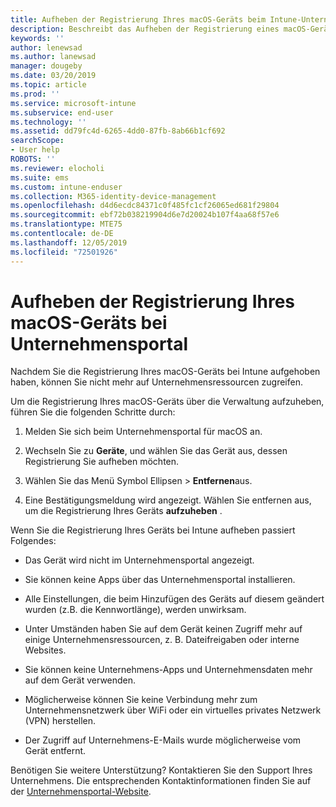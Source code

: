 ```yaml
---
title: Aufheben der Registrierung Ihres macOS-Geräts beim Intune-Unternehmensportal | Microsoft-Dokumentation
description: Beschreibt das Aufheben der Registrierung eines macOS-Geräts beim Unternehmensportal.
keywords: ''
author: lenewsad
ms.author: lanewsad
manager: dougeby
ms.date: 03/20/2019
ms.topic: article
ms.prod: ''
ms.service: microsoft-intune
ms.subservice: end-user
ms.technology: ''
ms.assetid: dd79fc4d-6265-4dd0-87fb-8ab66b1cf692
searchScope:
- User help
ROBOTS: ''
ms.reviewer: elocholi
ms.suite: ems
ms.custom: intune-enduser
ms.collection: M365-identity-device-management
ms.openlocfilehash: d4d6ecdc84371c0f485fc1cf26065ed681f29804
ms.sourcegitcommit: ebf72b038219904d6e7d20024b107f4aa68f57e6
ms.translationtype: MTE75
ms.contentlocale: de-DE
ms.lasthandoff: 12/05/2019
ms.locfileid: "72501926"
---
```

# <a name="unenroll-your-macos-device-from-company-portal"></a>Aufheben der Registrierung Ihres macOS-Geräts bei Unternehmensportal

Nachdem Sie die Registrierung Ihres macOS-Geräts bei Intune aufgehoben haben, können Sie nicht mehr auf Unternehmensressourcen zugreifen.

Um die Registrierung Ihres macOS-Geräts über die Verwaltung aufzuheben, führen Sie die folgenden Schritte durch:

1. Melden Sie sich beim Unternehmensportal für macOS an.
2. Wechseln Sie zu **Geräte**, und wählen Sie das Gerät aus, dessen Registrierung Sie aufheben möchten.

3. Wählen Sie das Menü Symbol Ellipsen > **Entfernen**aus.
4. Eine Bestätigungsmeldung wird angezeigt. Wählen Sie entfernen aus, um die Registrierung Ihres Geräts **aufzuheben** . 

Wenn Sie die Registrierung Ihres Geräts bei Intune aufheben passiert Folgendes:

- Das Gerät wird nicht im Unternehmensportal angezeigt.

- Sie können keine Apps über das Unternehmensportal installieren.

- Alle Einstellungen, die beim Hinzufügen des Geräts auf diesem geändert wurden (z.B. die Kennwortlänge), werden unwirksam.

- Unter Umständen haben Sie auf dem Gerät keinen Zugriff mehr auf einige Unternehmensressourcen, z. B. Dateifreigaben oder interne Websites.

- Sie können keine Unternehmens-Apps und Unternehmensdaten mehr auf dem Gerät verwenden.

- Möglicherweise können Sie keine Verbindung mehr zum Unternehmensnetzwerk über WiFi oder ein virtuelles privates Netzwerk (VPN) herstellen.

- Der Zugriff auf Unternehmens-E-Mails wurde möglicherweise vom Gerät entfernt.

Benötigen Sie weitere Unterstützung? Kontaktieren Sie den Support Ihres Unternehmens. Die entsprechenden Kontaktinformationen finden Sie auf der [Unternehmensportal-Website](https://go.microsoft.com/fwlink/?linkid=2010980).
